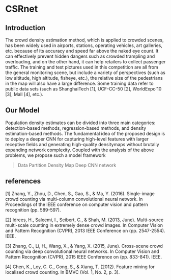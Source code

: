 # CSRnet

## Introduction
The crowd density estimation method, which is applied to crowded scenes, has been widely used in airports, stations, operating vehicles, art galleries, etc. because of its accuracy and speed far above the naked eye count. It can effectively prevent hidden dangers such as crowded trampling and overloading, and on the other hand, it can help retailers to collect passenger traffic.
The training and test pictures used in this competition are all from the general monitoring scene, but include a variety of perspectives (such as low altitude, high altitude, fisheye, etc.), the relative size of the pedestrians in the map will also have a large difference. Some training data refer to public data sets (such as ShanghaiTech [1], UCF-CC-50 [2], WorldExpo'10 [3], Mall [4], etc.).

## Our Model
Population density estimates can be divided into three main categories: detection-based methods, regression-based methods, and density estimation-based methods.
The fundamental idea of the proposed design is to deploy a deeper CNN for capturing high-level features with larger receptive fields and generating high-quality densitymaps without brutally expanding network complexity.
Coupled with the analysis of the above problems, we propose such a model framework
> Data Partition
> Density Map
> Deep CNN network

## references
[1] Zhang, Y., Zhou, D., Chen, S., Gao, S., & Ma, Y. (2016). Single-image crowd counting via multi-column convolutional neural network. In Proceedings of the IEEE conference on computer vision and pattern recognition (pp. 589-597).

[2] Idrees, H., Saleemi, I., Seibert, C., & Shah, M. (2013, June). Multi-source multi-scale counting in extremely dense crowd images. In Computer Vision and Pattern Recognition (CVPR), 2013 IEEE Conference on (pp. 2547-2554). IEEE.

[3] Zhang, C., Li, H., Wang, X., & Yang, X. (2015, June). Cross-scene crowd counting via deep convolutional neural networks. In Computer Vision and Pattern Recognition (CVPR), 2015 IEEE Conference on (pp. 833-841). IEEE.

[4] Chen, K., Loy, C. C., Gong, S., & Xiang, T. (2012). Feature mining for localised crowd counting. In BMVC (Vol. 1, No. 2, p. 3).
